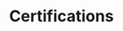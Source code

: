 ---
layout: certifications
title: Certifications
permalink: /staging/certifications/
credly-certs:
  - { title: "AWS Certified Solutions Architect – Associate",
        id: "17f72bd2-73d4-4001-90f0-7546ab695a45"
    }
  - { title: "AWS Certified Solutions Architect – Professional",
        id: "b4f9d4e6-30f0-40a7-8b3e-1048b06a83f8"
    }
  - { title: "CKA: Certified Kubernetes Administrator",
        id: "80c109ab-d574-44c3-a535-beabccfb3cf0",
    }
  - { title: "CKAD: Certified Kubernetes Application Developer",
        id: "e6802be9-77fc-475e-a093-55963410db98",
    }
  - { title: "AWTerraform: Certified HashiCorp Implementation Partner (CHIP)S",
        id: "8d579913-fd46-4ca2-9adb-da11a566591c",
    }
  - { title: "VMware Certified Professional - Application Modernization 2022",
        id: "ca621a2d-32eb-4dc7-9239-a1d2fa5a5c8c",
    }
  - { title: "HashiCorp Certified: Consul Associate (002)",
        id: "24f464af-07d4-44b6-8254-7110d416c7a2",
    }
  - { title: "Vault: Certified HashiCorp Implementation Partner (CHIP)",
        id: "60b9ce0d-56c9-49d8-90e0-60c9d4384ff8",
    }
  - { title: "Terraform: Authorized HashiCorp Instructor",
        id: "bcd82b0d-1007-441e-b9a4-0a236070dea1",
    }
  - { title: "Vault: Authorized HashiCorp Instructor",
        id: "2db2e8cd-f9f4-4264-b819-e195510f03f6",
    }
  - {
      title: "HashiCorp Certified: Vault Operations Professional",
      id: "51f4b61f-41bf-4d54-9628-ea8074ca66c7"
    }
  - {
      title: "HashiCorp Certified: Vault Operations Professional Exam Contributor",
      id: "20582f08-d464-43da-b5a7-2dafd2568d21"
    }
---